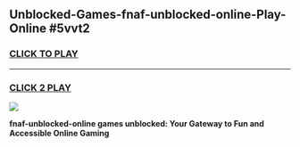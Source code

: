 
## Unblocked-Games-fnaf-unblocked-online-Play-Online #5vvt2
<h3>
<a href="https://news.freeplayer.one?title=fnaf-unblocked-online&ref=3">CLICK TO PLAY</a></h3>
<hr>

<h3>
<a href="https://news.freeplayer.one?title=fnaf-unblocked-online&ref=3">CLICK 2 PLAY</a>
  
</h3>

<a href="https://news.freeplayer.one?title=fnaf-unblocked-online&ref=3"><img src="https://clearcache.store/games.png"></a>


**fnaf-unblocked-online games unblocked: Your Gateway to Fun and Accessible Online Gaming**
